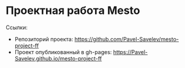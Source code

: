 # Проектная работа Mesto
Ссылки:
- Репозиторий проекта: https://github.com/Pavel-Savelev/mesto-project-ff
- Проект опубликованный в gh-pages: https://Pavel-Savelev.github.io/mesto-project-ff